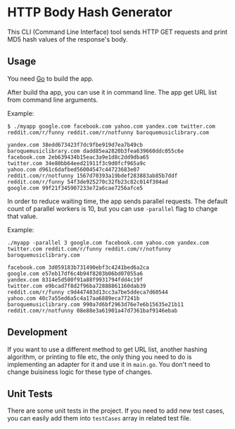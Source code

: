 # HTTP Body Hash Generator

This CLI (Command Line Interface) tool sends HTTP GET requests and print MD5 hash values of the response's body.

## Usage

You need [Go](https://go.dev/dl/) to build the app.

After build tha app, you can use it in command line. The app get URL list from command line arguments.

Example:
```
$ ./myapp google.com facebook.com yahoo.com yandex.com twitter.com reddit.com/r/funny reddit.com/r/notfunny baroquemusiclibrary.com

yandex.com 38edd673423f7dc9fbe919d7ea7b49cb
baroquemusiclibrary.com dadd85ea2820b3fea639660ddc055c6e
facebook.com 2eb639434b15eac3a9e1d8c2dd9dba65
twitter.com 34e80bb64eed21911f3c9d0fcf965a9c
yahoo.com d961c6dafbed56004547c44723683e07
reddit.com/r/notfunny 1567d70393a19bdef283883ab85b7ddf
reddit.com/r/funny 54f3de925270c32fb23c82c014f304ad
google.com 99f21f345907233e72a6cae7256afce5
```

In order to reduce waiting time, the app sends parallel requests. The default count of parallel workers is 10, but you can use `-parallel` flag to change that value.

Example:
```
./myapp -parallel 3 google.com facebook.com yahoo.com yandex.com twitter.com reddit.com/r/funny reddit.com/r/notfunny baroquemusiclibrary.com

facebook.com 3d059183b731490ebf3c4241bed6a2ca
google.com e57eb17df6c4b94f8203b06bd07055a6
yandex.com 8314e5d500f91a88f9931794fdd4c19f
twitter.com e9bcad7f8d2f96ba72888861160dab39
reddit.com/r/funny c9d447483d13cc3a7be5ddeca7d60544
yahoo.com 40c7a55ed6a5c4a17aa6889eca77241b
baroquemusiclibrary.com 990a7d6bf2963d76e7e6b15635e21b11
reddit.com/r/notfunny 08e88e3a61901a47d7361baf9146ebab
```

## Development

If you want to use a different method to get URL list, another hashing algorithm, or printing to file etc, the only thing you need to do is implementing an adapter for it and use it in `main.go`. You don't need to change buisiness logic for these type of changes.

## Unit Tests

There are some unit tests in the project. If you need to add new test cases, you can easily add them into `testCases` array in related test file.

